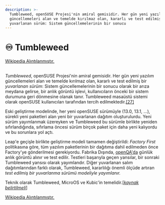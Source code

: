 ```yaml
---
description: >-
  Tumbleweed, openSUSE Projesi'nin amiral gemisidir. Her gün yeni yazılım
  güncellemeleri alan ve temelde kırılmaz olan, kararlı ve test edilmiş bir
  yuvarlanan sürüm: Sistem güncellemelerinin bir sonucu
---
```


# ♾️  Tumbleweed

[Wikipedia Alıntılanmıştır.](https://tr.wikipedia.org/wiki/OpenSUSE#openSUSE\_Tumbleweed)

\
_Tumbleweed_, openSUSE Projesi'nin amiral gemisidir. Her gün yeni yazılım güncellemeleri alan ve temelde kırılmaz olan, kararlı ve test edilmiş bir _yuvarlanan sürüm_: Sistem güncellemelerinin bir sonucu olarak bir arıza meydana gelirse, bir anlık görüntü işlevi, kullanıcıların önceki bir sistem durumuna geri dönmesine olanak tanır. Tumbleweed masaüstü sistemi olarak openSUSE kullanıcıları tarafından tercih edilmektedir.[\[27\]](https://tr.wikipedia.org/wiki/OpenSUSE#cite\_note-27)

Eski geliştirme modelinde, her yeni openSUSE sürümüyle (13.0, 13.1, ...), sürekli yeni paketleri alan yeni bir yuvarlanan dağıtım oluşturulurdu. Yeni sürüm yayımlanmak üzereyken ve Tumbleweed bu sürümle birlikte yeniden sıfırlandığında, sıfırlama öncesi sürüm birçok paket için daha yeni kalıyordu ve bu sorunlara yol açtı.

Leap'e geçişle birlikte geliştirme modeli tamamen değiştirildi: _Factory First_ politikasına göre, tüm yazılım paketlerinin bir dağıtıma dahil edilmeden önce Factory'ye gönderilmesi gerekiyordu. Fabrika Dışında, [openQA'da](http://open.qa/) günlük anlık görüntü alınır ve test edilir. Testleri başarıyla geçen yansılar, bir sonraki Tumbleweed yansısı olarak yayımlandır. Diğer yuvarlanan salım dağıtımlarından farklı olarak, Tumbleweed, kararlılığı önemli ölçüde artıran _test edilmiş bir yuvarlanma sürümü modeliyle yayımlanır._

Teknik olarak Tumbleweed, MicroOS ve Kubic'in temelidir.\[[_kaynak belirtilmeli_](https://tr.wikipedia.org/wiki/Vikipedi:Kaynak\_g%C3%B6sterme)]



[Wikipedia Alıntılanmıştır.](https://tr.wikipedia.org/wiki/OpenSUSE#openSUSE\_Tumbleweed)
